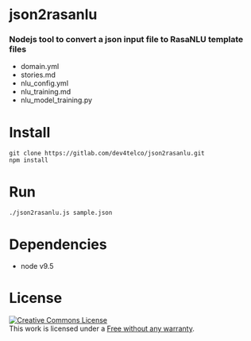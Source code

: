 # json2rasanlu
### Nodejs tool to convert a json input file to RasaNLU template files
* domain.yml
* stories.md
* nlu_config.yml
* nlu_training.md
* nlu_model_training.py


# Install
```
git clone https://gitlab.com/dev4telco/json2rasanlu.git
npm install
``` 


# Run
```
./json2rasanlu.js sample.json
```

# Dependencies
- node v9.5


# License
<a rel="license" href="http://creativecommons.org/licenses/by/4.0/"><img alt="Creative Commons License" style="border-width:0" src="https://i.creativecommons.org/l/by/4.0/88x31.png" /></a><br />This work is licensed under a <a rel="license" href="http://creativecommons.org/licenses/by/4.0/">Free without any warranty</a>.